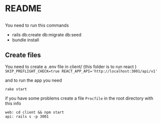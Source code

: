 # README
##
You need to run this commands 

* rails db:create db:migrate db:seed
* bundle install

## Create files
 You need to create a .env file in client/ (this folder is to run react )
`
SKIP_PREFLIGHT_CHECK=true
REACT_APP_API='http://localhost:3001/api/v1'
`

and to run the app you need 

` rake start `

if you have some problems create a file `Procfile` in the root directory with
  this info

```
web: cd client && npm start
api: rails s -p 3001

```
